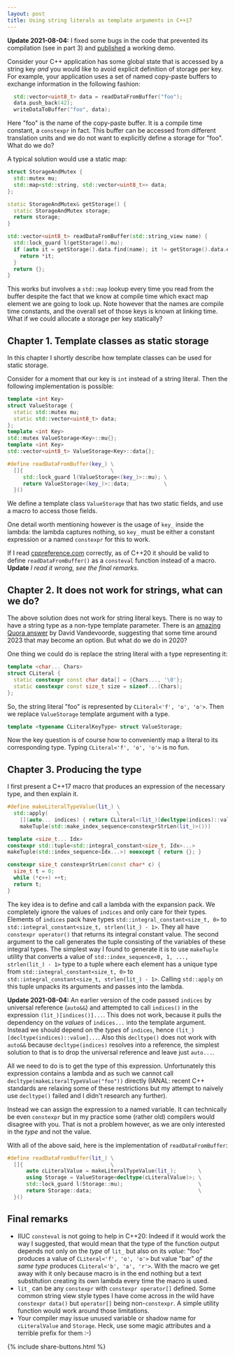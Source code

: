 ```yaml
---
layout: post
title: Using string literals as template arguments in C++17
---
```


**Update 2021-08-04:** I fixed some bugs in the code that prevented its compilation (see in part 3) and 
[published](https://github.com/egorich239/typed_literals/) a working demo.

Consider your C++ application has some global state that is accessed by a string key *and* you would like to avoid 
explicit definition of storage per key. For example, your application uses a set of named copy-paste buffers to exchange
information in the following fashion:

```c++
  std::vector<uint8_t> data = readDataFromBuffer("foo");
  data.push_back(42);
  writeDataToBuffer("foo", data);
```

Here "foo" is the name of the copy-paste buffer. It is a compile time constant, a `constexpr` in fact. This buffer can
be accessed from different translation units and we do not want to explicitly define a storage for "foo". What do we do?

A typical solution would use a static map:

```c++
struct StorageAndMutex {
  std::mutex mu;
  std::map<std::string, std::vector<uint8_t>> data;
};

static StorageAndMutex& getStorage() {
  static StorageAndMutex storage;
  return storage;
}

std::vector<uint8_t> readDataFromBuffer(std::string_view name) {
  std::lock_guard l(getStorage().mu);
  if (auto it = getStorage().data.find(name); it != getStorage().data.end()) {
    return *it;
  }
  return {};
}
```

This works but involves a `std::map` lookup every time you read from the buffer despite the fact that we know at
compile time which exact map element we are going to look up. Note however that the names are compile time constants, 
and the overall set of those keys is known at linking time. What if we could allocate a storage per key statically?

## Chapter 1. Template classes as static storage

In this chapter I shortly describe how template classes can be used for static storage.

Consider for a moment that our key is `int` instead of a string literal. Then the following implementation is possible:

```c++
template <int Key>
struct ValueStorage {
  static std::mutex mu;
  static std::vector<uint8_t> data;
};
template <int Key>
std::mutex ValueStorage<Key>::mu{};
template <int Key>
std::vector<uint8_t> ValueStorage<Key>::data{};

#define readDataFromBuffer(key_) \
  []{                            \
     std::lock_guard l(ValueStorage<(key_)>::mu); \
     return ValueStorage<(key_)>::data;           \
  }()
```

We define a template class `ValueStorage` that has two static fields, and use a macro to access those fields.

One detail worth mentioning however is the usage of `key_` inside the lambda: the lambda captures nothing,
so `key_` must be either a constant expression or a named `constexpr` for this to work.

If I read [cppreference.com](https://en.cppreference.com/w/cpp/language/consteval) correctly, as of C++20 
it should be valid to define `readDataFromBuffer()` as a `consteval` function instead of a macro.
**Update** *I read it wrong, see the final remarks.*

## Chapter 2. It does not work for strings, what can we do?

The above solution does not work for string literal keys. There is no way to have a string type as a non-type template
parameter. There is an [amazing Quora answer](https://www.quora.com/How-do-you-pass-a-string-literal-as-a-parameter-to-a-C-template-class) by David Vandevoorde,
suggesting that some time around 2023 that may become an option. But what do we do in 2020?

One thing we could do is replace the string literal with a type representing it:

```c++
template <char... Chars>
struct CLiteral {
  static constexpr const char data[] = {Chars..., '\0'};
  static constexpr const size_t size = sizeof...(Chars);
};
```

So, the string literal "foo" is represented by `CLiteral<'f', 'o', 'o'>`. Then we replace `ValueStorage` template argument with a type.

```c++
template <typename CLiteralKeyType> struct ValueStorage;
```

Now the key question is of course how to conveniently map a literal to its corresponding type. Typing `CLiteral<'f', 'o', 'o'>` is no fun.

## Chapter 3. Producing the type

I first present a C++17 macro that produces an expression of the necessary type, and then explain it.

```c++
#define makeLiteralTypeValue(lit_) \
  std::apply(                      \
    [](auto... indices) { return CLiteral<(lit_)[decltype(indices)::value]...>(); }, \
    makeTuple(std::make_index_sequence<constexprStrLen(lit_)>()))

template <size_t... Idx>
constexpr std::tuple<std::integral_constant<size_t, Idx>...> 
makeTuple(std::index_sequence<Idx...>) noexcept { return {}; }

constexpr size_t constexprStrLen(const char* c) {
  size_t t = 0;
  while (*c++) ++t;
  return t;
}
```
    
The key idea is to define and call a lambda with the expansion pack. We completely ignore the values of `indices`
and only care for their types. Elements of `indices` pack have types `std::integral_constant<size_t, 0>` to
`std::integral_constant<size_t, strlen(lit_) - 1>`. They all have `constexpr operator()` that returns its integral
constant value. The second argument to the call generates the tuple consisting of the variables of these integral types.
The simplest way I found to generate it is to use `makeTuple` utility that converts a value of 
`std::index_sequence<0, 1, ..., strlen(lit_) - 1>` type to a tuple where each element has a unique
type from `std::integral_constant<size_t, 0>` to `std::integral_constant<size_t, strlen(lit_) - 1>`. Calling
`std::apply` on this tuple unpacks its arguments and passes into the lambda.

**Update 2021-08-04:** An earlier version of the code passed `indices` by universal reference (`auto&&`) and
attempted to call `indices()` in the expression `(lit_)[indices()]...`. This does not work, because it pulls the dependency
on the *values* of `indices...` into the template argument. Instead we should depend on the *types* of `indices`,
hence `(lit_)[decltype(indices)::value]...`. Also this `decltype()` does not work with `auto&&` because `decltype(indices)`
resolves into a reference, the simplest solution to that is to drop the universal reference and leave just `auto...`.

All we need to do is to get the type of this expression. Unfortunately this expression contains a lambda and
as such we cannot call `decltype(makeLiteralTypeValue("foo"))` directly (IANAL: recent C++ standards are relaxing 
some of these restrictions but my attempt to naively use `decltype()` failed and I didn't research any further).

Instead we can assign the expression to a named variable. It can technically be even `constexpr` but in my practice
some (rather old) compilers would disagree with you. That is not a problem however, as we are only interested
in the *type* and not the value.

With all of the above said, here is the implementation of `readDataFromBuffer`:

```c++
#define readDataFromBuffer(lit_) \
  []{                            \
      auto cLiteralValue = makeLiteralTypeValue(lit_);       \
      using Storage = ValueStorage<decltype(cLiteralValue)>; \
      std::lock_guard l(Storage::mu);                        \
      return Storage::data;                                  \
  }()
```

## Final remarks

- IIUC `consteval` is not going to help in C++20: Indeed if it would work the way I suggested, that would mean
  that the type of the function output depends not only on the *type* of `lit_` but also on its *value*:
  "foo" produces a value of `CLiteral<'f', 'o', 'o'>` but value "bar" *of the same type* produces `CLiteral<'b', 'a', 'r'>`.
  With the macro we get away with it only because macro is in the end nothing but a text substitution creating its own
  lambda every time the macro is used.
- `lit_` can be any `constexpr` with `constexpr operator[]` defined. Some common string view style types I have
  come across in the wild have `constexpr data()` but `operator[]` being non-`constexpr`. A simple utility function
  would work around those limitations.
- Your compiler may issue unused variable or shadow name for `cLiteralValue` and `Storage`. Heck, use some magic 
  attributes and a terrible prefix for them :-)

{% include share-buttons.html %}
